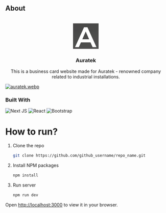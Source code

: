 ## About 


<br />
<div align="center">
  <a href="https://github.com/g4n3sha5/Auratek">
    <img src="public/img/favicon.png" alt="Logo" width="80" height="80">
  </a>

  
<h3 align="center">Auratek</h3>

  <p align="center">
   This is a business card website made for Auratek - renowned company related to industrial installations.
    
  </p>
</div>

[![auratek.webp](https://i.postimg.cc/G3YW8KDq/auratek.webp)](www.auratek.pl)


### Built With
![Next JS](https://img.shields.io/badge/Next-black?style=for-the-badge&logo=next.js&logoColor=white)
![React](https://img.shields.io/badge/react-%2320232a.svg?style=for-the-badge&logo=react&logoColor=%2361DAFB)
![Bootstrap](https://img.shields.io/badge/bootstrap-%238511FA.svg?style=for-the-badge&logo=bootstrap&logoColor=white)


# How to run?
1. Clone the repo
   ```sh
   git clone https://github.com/github_username/repo_name.git
   ```
2. Install NPM packages
   ```sh
   npm install
   ```
3. Run server 
   ```sh
   npm run dev
   ```
Open [http://localhost:3000](http://localhost:3000) to view it in your browser.
